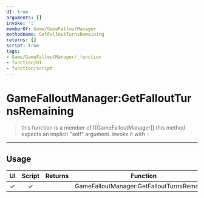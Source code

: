 ```yaml
---
UI: true
arguments: []
invoke: ':'
memberOf: Game/GameFalloutManager
methodname: GetFalloutTurnsRemaining
returns: []
script: true
tags:
- Game/GameFalloutManager/_function
- function/UI
- function/script
---
```

# GameFalloutManager:GetFalloutTurnsRemaining
> this function is a member of [[GameFalloutManager]]
> this method expects an implicit "self" argument. invoke it with `:`
-----
## Usage
|  UI | Script | Returns | Function | Arguments |
|:---:|:------:|-------:|:--------:|:---------|
|✓|✓||GameFalloutManager:GetFalloutTurnsRemaining||

